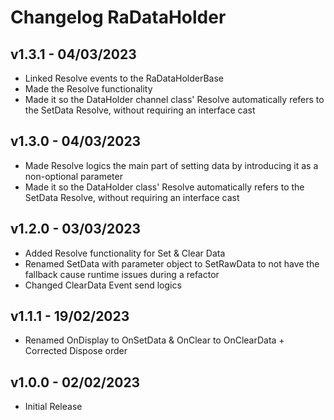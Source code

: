 # Changelog RaDataHolder

## v1.3.1 - 04/03/2023
* Linked Resolve events to the RaDataHolderBase
* Made the Resolve functionality 
* Made it so the DataHolder channel class' Resolve automatically refers to the SetData Resolve, without requiring an interface cast 

## v1.3.0 - 04/03/2023
* Made Resolve logics the main part of setting data by introducing it as a non-optional parameter
* Made it so the DataHolder class' Resolve automatically refers to the SetData Resolve, without requiring an interface cast

## v1.2.0 - 03/03/2023
* Added Resolve functionality for Set & Clear Data
* Renamed SetData with parameter object to SetRawData to not have the fallback cause runtime issues during a refactor
* Changed ClearData Event send logics

## v1.1.1 - 19/02/2023
* Renamed OnDisplay to OnSetData & OnClear to OnClearData + Corrected Dispose order

## v1.0.0 - 02/02/2023
* Initial Release
